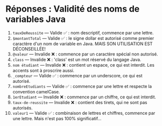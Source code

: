 # Réponses : Validité des noms de variables Java

1. `tauxDeReussite` — Valide ✅ : nom descriptif, commence par une lettre.
2. `$montantTotal` — Valide ✅ : le signe dollar est autorisé comme premier caractère d'un nom de variable en Java. MAIS SON UTILISATION EST DÉCONSEILLÉE!
3. `@valeur` — Invalide ❌ : commence par un caractère spécial non autorisé.
4. `class` — Invalide ❌ : 'class' est un mot réservé du langage Java.
5. `nom étudiant` — Invalide ❌ : contient un espace, ce qui est interdit. Les accents sont à proscrire aussi.
6. `_compteur` — Valide ✅ : commence par un underscore, ce qui est autorisé.
7. `nombreEtudiants` — Valide ✅ : commence par une lettre et respecte la convention camelCase.
8. `1erEtudiant` — Invalide ❌ : commence par un chiffre, ce qui est interdit.
9. `taux-de-reussite` — Invalide ❌ : contient des tirets, qui ne sont pas autorisés.
10. `valeur1` — Valide ✅ : combinaison de lettres et chiffres, commence par une lettre. Mais n'est pas 100% significatif...
